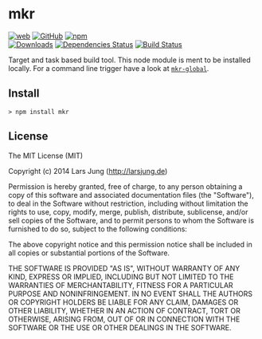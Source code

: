 # mkr

[![web][web-img]][web] [![GitHub][github-img]][github] [![npm][npm-img]][npm]  
[![Downloads][npm-dm-img]][npm] [![Dependencies Status][david-img]][david] [![Build Status][travis-img]][travis]

Target and task based build tool. This node module is ment to be installed
locally. For a command line trigger have a look at [`mkr-global`][mkr-global].


## Install

    > npm install mkr


## License
The MIT License (MIT)

Copyright (c) 2014 Lars Jung (http://larsjung.de)

Permission is hereby granted, free of charge, to any person obtaining a copy
of this software and associated documentation files (the "Software"), to deal
in the Software without restriction, including without limitation the rights
to use, copy, modify, merge, publish, distribute, sublicense, and/or sell
copies of the Software, and to permit persons to whom the Software is
furnished to do so, subject to the following conditions:

The above copyright notice and this permission notice shall be included in
all copies or substantial portions of the Software.

THE SOFTWARE IS PROVIDED "AS IS", WITHOUT WARRANTY OF ANY KIND, EXPRESS OR
IMPLIED, INCLUDING BUT NOT LIMITED TO THE WARRANTIES OF MERCHANTABILITY,
FITNESS FOR A PARTICULAR PURPOSE AND NONINFRINGEMENT. IN NO EVENT SHALL THE
AUTHORS OR COPYRIGHT HOLDERS BE LIABLE FOR ANY CLAIM, DAMAGES OR OTHER
LIABILITY, WHETHER IN AN ACTION OF CONTRACT, TORT OR OTHERWISE, ARISING FROM,
OUT OF OR IN CONNECTION WITH THE SOFTWARE OR THE USE OR OTHER DEALINGS IN
THE SOFTWARE.


[web]: http://larsjung.de/mkr/
[github]: https://github.com/lrsjng/mkr
[npm]: https://www.npmjs.org/package/mkr
[david]: https://david-dm.org/lrsjng/mkr
[travis]: https://travis-ci.org/lrsjng/mkr

[web-img]: http://img.shields.io/badge/web-larsjung.de/mkr-a0a060.svg?style=flat-square
[github-img]: http://img.shields.io/badge/GitHub-lrsjng/mkr-a0a060.svg?style=flat-square
[npm-img]: http://img.shields.io/badge/npm-mkr-a0a060.svg?style=flat-square

[npm-v-img]: http://img.shields.io/npm/v/mkr.svg?style=flat-square
[npm-dm-img]: http://img.shields.io/npm/dm/mkr.svg?style=flat-square
[npm-l-img]: http://img.shields.io/npm/l/mkr.svg?style=flat-square
[david-img]: http://img.shields.io/david/lrsjng/mkr.svg?style=flat-square
[travis-img]: http://img.shields.io/travis/lrsjng/mkr.svg?style=flat-square

[mkr-global]: https://github.com/lrsjng/mkr-global
